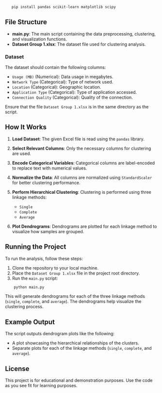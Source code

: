 ``` bash
   pip install pandas scikit-learn matplotlib scipy
```

## File Structure

- **main.py**: The main script containing the data preprocessing, clustering, and visualization functions.
- **Dataset Group 1.xlsx**: The dataset file used for clustering analysis.

### Dataset

The dataset should contain the following columns:

- `Usage (MB)` (Numerical): Data usage in megabytes.
- `Network Type` (Categorical): Type of network used.
- `Location` (Categorical): Geographic location.
- `Application Type` (Categorical): Type of application accessed.
- `Connection Quality` (Categorical): Quality of the connection.

Ensure that the file `Dataset Group 1.xlsx` is in the same directory as the script.

## How It Works

1. **Load Dataset**: The given Excel file is read using the `pandas` library.
2. **Select Relevant Columns**: Only the necessary columns for clustering are used.
3. **Encode Categorical Variables**: Categorical columns are label-encoded to replace text with numerical values.
4. **Normalize the Data**: All columns are normalized using `StandardScaler` for better clustering performance.
5. **Perform Hierarchical Clustering**: Clustering is performed using three linkage methods:
    - `Single`
    - `Complete`
    - `Average`

6. **Plot Dendrograms**: Dendrograms are plotted for each linkage method to visualize how samples are grouped.

## Running the Project

To run the analysis, follow these steps:

1. Clone the repository to your local machine.
2. Place the `Dataset Group 1.xlsx` file in the project root directory.
3. Run the `main.py` script:

``` bash
    python main.py
```

This will generate dendrograms for each of the three linkage methods (`single`, `complete`, and `average`). The
dendrograms help visualize the clustering process.

## Example Output

The script outputs dendrogram plots like the following:

- A plot showcasing the hierarchical relationships of the clusters.
- Separate plots for each of the linkage methods (`single`, `complete`, and `average`).

## License

This project is for educational and demonstration purposes. Use the code as you see fit for learning purposes.
